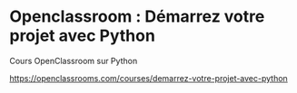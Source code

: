 # Openclassroom : Démarrez votre projet avec Python

Cours OpenClassroom sur Python 

https://openclassrooms.com/courses/demarrez-votre-projet-avec-python